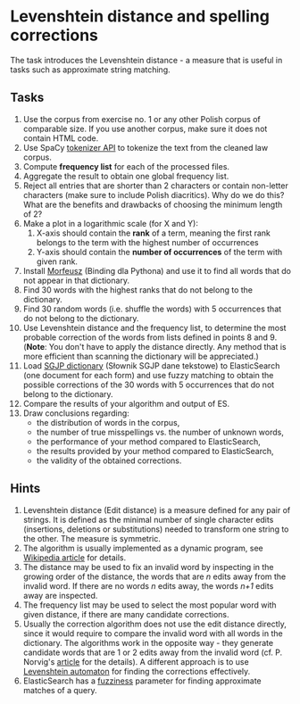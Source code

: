 # Levenshtein distance and spelling corrections

The task introduces the Levenshtein distance - a measure that is useful in tasks such as approximate string matching.

## Tasks

1. Use the corpus from exercise no. 1 or any other Polish corpus of comparable size. If you use another corpus, make
   sure it does not contain HTML code.
2. Use SpaCy [tokenizer API](https://spacy.io/api/tokenizer) to tokenize the text from the cleaned law corpus.
3. Compute **frequency list** for each of the processed files.
4. Aggregate the result to obtain one global frequency list.
5. Reject all entries that are shorter than 2 characters or contain non-letter characters (make sure to include Polish
   diacritics). Why do we do this? What are the benefits and drawbacks of choosing the minimum length of 2?
6. Make a plot in a logarithmic scale (for X and Y):
    1. X-axis should contain the **rank** of a term, meaning the first rank belongs to the term with the highest number
       of occurrences
    2. Y-axis should contain the **number of occurrences** of the term with given rank.
7. Install [Morfeusz](http://morfeusz.sgjp.pl/download/) (Binding dla Pythona) and use it to find all words that do not
   appear in that dictionary.
8. Find 30 words with the highest ranks that do not belong to the dictionary.
9. Find 30 random words (i.e. shuffle the words) with 5 occurrences that do not belong to the dictionary.
10. Use Levenshtein distance and the frequency list, to determine the most probable correction of the words from
    lists defined in points 8 and 9. (**Note**: You don't have to apply the distance directly. Any method that is more
    efficient than scanning the dictionary will be appreciated.)
11. Load [SGJP dictionary](http://morfeusz.sgjp.pl/download/) (Słownik SGJP dane tekstowe) to ElasticSearch (one
    document for each form)   and use fuzzy matching to obtain the possible corrections of the 30 words with 5
    occurrences that do not belong to the dictionary.
12. Compare the results of your algorithm and output of ES.
13. Draw conclusions regarding:
    * the distribution of words in the corpus,
    * the number of true misspellings vs. the number of unknown words,
    * the performance of your method compared to ElasticSearch,
    * the results provided by your method compared to ElasticSearch,
    * the validity of the obtained corrections.

## Hints

1. Levenshtein distance (Edit distance) is a measure defined for any pair of strings. It is defined as the minimal
   number of single character edits (insertions, deletions or substitutions) needed to transform one string to the
   other. The measure is symmetric.
1. The algorithm is usually implemented as a dynamic program,
   see [Wikipedia article](https://en.wikipedia.org/wiki/Levenshtein_distance) for details.
1. The distance may be used to fix an invalid word by inspecting in the growing order of the distance, the words
   that are *n* edits away from the invalid word. If there are no words *n* edits away, the words *n+1* edits away
   are inspected.
1. The frequency list may be used to select the most popular word with given distance, if there are many candidate
   corrections.
1. Usually the correction algorithm does not use the edit distance directly, since it would require to compare the
   invalid word with all words in the dictionary. The algorithms work in the opposite way - they generate candidate
   words that are 1 or 2 edits away from the invalid word (cf. P. Norvig's
   [article](https://norvig.com/spell-correct.html) for the details). A different approach is to
   use [Levenshtein automaton](https://norvig.com/spell-correct.html) for finding the corrections effectively.
1. ElasticSearch has
   a [fuzziness](https://www.elastic.co/guide/en/elasticsearch/reference/current/query-dsl-fuzzy-query.html)
   parameter for finding approximate matches of a query.
